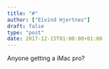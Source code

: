 ```yaml
---
title: "#"
author: ["Eivind Hjertnes"]
draft: false
type: "post"
date: 2017-12-15T01:00:00+01:00
---
```


Anyone getting a iMac pro?
